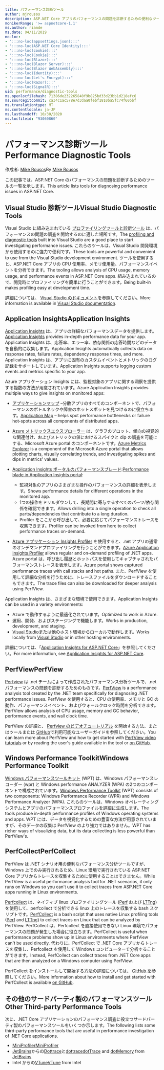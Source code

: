 ```yaml
---
title: パフォーマンス診断ツール
author: mjrousos
description: ASP.NET Core アプリのパフォーマンスの問題を診断するための便利なツール。
monikerRange: '>= aspnetcore-1.1'
ms.author: riande
ms.date: 04/11/2019
no-loc:
- ':::no-loc(appsettings.json):::'
- ':::no-loc(ASP.NET Core Identity):::'
- ':::no-loc(cookie):::'
- ':::no-loc(Cookie):::'
- ':::no-loc(Blazor):::'
- ':::no-loc(Blazor Server):::'
- ':::no-loc(Blazor WebAssembly):::'
- ':::no-loc(Identity):::'
- ":::no-loc(Let's Encrypt):::"
- ':::no-loc(Razor):::'
- ':::no-loc(SignalR):::'
uid: performance/diagnostic-tools
ms.openlocfilehash: 71386de232265840f9b825bd33d23bb1d218efc6
ms.sourcegitcommit: ca34c1ac578e7d3daa0febf1810ba5fc74f60bbf
ms.translationtype: MT
ms.contentlocale: ja-JP
ms.lasthandoff: 10/30/2020
ms.locfileid: "93060860"
---
```

# <a name="performance-diagnostic-tools"></a><span data-ttu-id="4511e-103">パフォーマンス診断ツール</span><span class="sxs-lookup"><span data-stu-id="4511e-103">Performance Diagnostic Tools</span></span>

<span data-ttu-id="4511e-104">作成者: [Mike Rousos](https://github.com/mjrousos)</span><span class="sxs-lookup"><span data-stu-id="4511e-104">By [Mike Rousos](https://github.com/mjrousos)</span></span>

<span data-ttu-id="4511e-105">この記事では、ASP.NET Core のパフォーマンスの問題を診断するためのツールの一覧を示します。</span><span class="sxs-lookup"><span data-stu-id="4511e-105">This article lists tools for diagnosing performance issues in ASP.NET Core.</span></span>

## <a name="visual-studio-diagnostic-tools"></a><span data-ttu-id="4511e-106">Visual Studio 診断ツール</span><span class="sxs-lookup"><span data-stu-id="4511e-106">Visual Studio Diagnostic Tools</span></span>

<span data-ttu-id="4511e-107">Visual Studio に組み込まれている [プロファイリングツールと診断ツール](/visualstudio/profiling) は、パフォーマンスの問題の調査を開始するのに適した場所です。</span><span class="sxs-lookup"><span data-stu-id="4511e-107">The [profiling and diagnostic tools](/visualstudio/profiling) built into Visual Studio are a good place to start investigating performance issues.</span></span> <span data-ttu-id="4511e-108">これらのツールは、Visual Studio 開発環境から使用するのに強力で便利です。</span><span class="sxs-lookup"><span data-stu-id="4511e-108">These tools are powerful and convenient to use from the Visual Studio development environment.</span></span> <span data-ttu-id="4511e-109">ツールを使用すると、ASP.NET Core アプリの CPU 使用率、メモリ使用量、パフォーマンスイベントを分析できます。</span><span class="sxs-lookup"><span data-stu-id="4511e-109">The tooling allows analysis of CPU usage, memory usage, and performance events in ASP.NET Core apps.</span></span> <span data-ttu-id="4511e-110">組み込まれているので、開発時にプロファイリングを簡単に行うことができます。</span><span class="sxs-lookup"><span data-stu-id="4511e-110">Being built-in makes profiling easy at development time.</span></span>

<span data-ttu-id="4511e-111">詳細については、 [Visual Studio のドキュメント](/visualstudio/profiling/profiling-overview)を参照してください。</span><span class="sxs-lookup"><span data-stu-id="4511e-111">More information is available in [Visual Studio documentation](/visualstudio/profiling/profiling-overview).</span></span>

## <a name="application-insights"></a><span data-ttu-id="4511e-112">Application Insights</span><span class="sxs-lookup"><span data-stu-id="4511e-112">Application Insights</span></span>

<span data-ttu-id="4511e-113">[Application Insights](/azure/application-insights/app-insights-overview) は、アプリの詳細なパフォーマンスデータを提供します。</span><span class="sxs-lookup"><span data-stu-id="4511e-113">[Application Insights](/azure/application-insights/app-insights-overview) provides in-depth performance data for your app.</span></span> <span data-ttu-id="4511e-114">Application Insights は、応答率、エラー率、依存関係の応答時間などのデータを自動的に収集します。</span><span class="sxs-lookup"><span data-stu-id="4511e-114">Application Insights automatically collects data on response rates, failure rates, dependency response times, and more.</span></span> <span data-ttu-id="4511e-115">Application Insights は、アプリに固有のカスタムイベントとメトリックのログ記録をサポートしています。</span><span class="sxs-lookup"><span data-stu-id="4511e-115">Application Insights supports logging custom events and metrics specific to your app.</span></span>

<span data-ttu-id="4511e-116">Azure アプリケーション Insights には、監視対象のアプリに関する洞察を提供する複数の方法が用意されています。</span><span class="sxs-lookup"><span data-stu-id="4511e-116">Azure Application Insights provides multiple ways to give insights on monitored apps:</span></span>

- <span data-ttu-id="4511e-117">[アプリケーションマップ](/azure/application-insights/app-insights-app-map) –分散アプリのすべてのコンポーネントで、パフォーマンスのボトルネックや障害のホットスポットを見つけるのに役立ちます。</span><span class="sxs-lookup"><span data-stu-id="4511e-117">[Application Map](/azure/application-insights/app-insights-app-map) – helps spot performance bottlenecks or failure hot-spots across all components of distributed apps.</span></span>
- <span data-ttu-id="4511e-118">[Azure メトリックスエクスプローラー](/azure/azure-monitor/platform/metrics-getting-started) は、グラフのプロット、傾向の視覚的な関連付け、およびメトリックの値におけるスパイクと dip の調査を可能にする、Microsoft Azure portal のコンポーネントです。</span><span class="sxs-lookup"><span data-stu-id="4511e-118">[Azure Metrics Explorer](/azure/azure-monitor/platform/metrics-getting-started) is a component of the Microsoft Azure portal that allows plotting charts, visually correlating trends, and investigating spikes and dips in metrics' values.</span></span>
- <span data-ttu-id="4511e-119">[Application Insights ポータルのパフォーマンスブレード](/azure/application-insights/app-insights-tutorial-performance):</span><span class="sxs-lookup"><span data-stu-id="4511e-119">[Performance blade in Application Insights portal](/azure/application-insights/app-insights-tutorial-performance):</span></span>

  - <span data-ttu-id="4511e-120">監視対象のアプリのさまざまな操作のパフォーマンスの詳細を表示します。</span><span class="sxs-lookup"><span data-stu-id="4511e-120">Shows performance details for different operations in the monitored app.</span></span>
  - <span data-ttu-id="4511e-121">1つの操作をドリルダウンして、長期間に寄与するすべてのパーツ/依存関係を確認できます。</span><span class="sxs-lookup"><span data-stu-id="4511e-121">Allows drilling into a single operation to check all parts/dependencies that contribute to a long duration.</span></span>
  - <span data-ttu-id="4511e-122">Profiler をここから呼び出して、必要に応じてパフォーマンストレースを収集できます。</span><span class="sxs-lookup"><span data-stu-id="4511e-122">Profiler can be invoked from here to collect performance traces on-demand.</span></span>

- <span data-ttu-id="4511e-123">[Azure アプリケーション Insights Profiler](/azure/azure-monitor/app/profiler) を使用すると、.net アプリの通常のオンデマンドプロファイリングを行うことができます。</span><span class="sxs-lookup"><span data-stu-id="4511e-123">[Azure Application Insights Profiler](/azure/azure-monitor/app/profiler) allows regular and on-demand profiling of .NET apps.</span></span>  <span data-ttu-id="4511e-124">Azure portal は、呼び出し履歴とホットパスを使用してキャプチャされたパフォーマンストレースを表示します。</span><span class="sxs-lookup"><span data-stu-id="4511e-124">Azure portal shows captured performance traces with call stacks and hot paths.</span></span> <span data-ttu-id="4511e-125">また、PerfView を使用して詳細な分析を行うために、トレースファイルをダウンロードすることもできます。</span><span class="sxs-lookup"><span data-stu-id="4511e-125">The trace files can also be downloaded for deeper analysis using PerfView.</span></span>

<span data-ttu-id="4511e-126">Application Insights は、さまざまな環境で使用できます。</span><span class="sxs-lookup"><span data-stu-id="4511e-126">Application Insights can be used in a variety environments:</span></span>

- <span data-ttu-id="4511e-127">Azure で動作するように最適化されています。</span><span class="sxs-lookup"><span data-stu-id="4511e-127">Optimized to work in Azure.</span></span>
- <span data-ttu-id="4511e-128">運用、開発、およびステージングで機能します。</span><span class="sxs-lookup"><span data-stu-id="4511e-128">Works in production, development, and staging.</span></span>
- <span data-ttu-id="4511e-129">[Visual Studio](/azure/application-insights/app-insights-visual-studio)または他のホスト環境からローカルで動作します。</span><span class="sxs-lookup"><span data-stu-id="4511e-129">Works locally from [Visual Studio](/azure/application-insights/app-insights-visual-studio) or in other hosting environments.</span></span>

<span data-ttu-id="4511e-130">詳細については、「[Application Insights for ASP.NET Core](/azure/application-insights/app-insights-asp-net-core)」を参照してください。</span><span class="sxs-lookup"><span data-stu-id="4511e-130">For more information, see [Application Insights for ASP.NET Core](/azure/application-insights/app-insights-asp-net-core).</span></span>

## <a name="perfview"></a><span data-ttu-id="4511e-131">PerfView</span><span class="sxs-lookup"><span data-stu-id="4511e-131">PerfView</span></span>

<span data-ttu-id="4511e-132">[Perfview](https://github.com/Microsoft/perfview) は .net チームによって作成されたパフォーマンス分析ツールで、.net パフォーマンスの問題を診断するためのものです。</span><span class="sxs-lookup"><span data-stu-id="4511e-132">[PerfView](https://github.com/Microsoft/perfview) is a performance analysis tool created by the .NET team specifically for diagnosing .NET performance issues.</span></span> <span data-ttu-id="4511e-133">PerfView を使用すると、CPU の使用率、メモリと GC の動作、パフォーマンスイベント、およびウォールクロック時間を分析できます。</span><span class="sxs-lookup"><span data-stu-id="4511e-133">PerfView allows analysis of CPU usage, memory and GC behavior, performance events, and wall clock time.</span></span>

<span data-ttu-id="4511e-134">PerfView の詳細と、 [Perfview のビデオチュートリアル](https://channel9.msdn.com/Series/PerfView-Tutorial) を開始する方法、またはツールまたは [GitHub](https://github.com/Microsoft/perfview)で利用可能なユーザーガイドを参照してください。</span><span class="sxs-lookup"><span data-stu-id="4511e-134">You can learn more about PerfView and how to get started with [PerfView video tutorials](https://channel9.msdn.com/Series/PerfView-Tutorial) or by reading the user's guide available in the tool or [on GitHub](https://github.com/Microsoft/perfview).</span></span>

## <a name="windows-performance-toolkit"></a><span data-ttu-id="4511e-135">Windows Performance Toolkit</span><span class="sxs-lookup"><span data-stu-id="4511e-135">Windows Performance Toolkit</span></span>

<span data-ttu-id="4511e-136">[Windows パフォーマンスツールキット](/windows-hardware/test/wpt/) (WPT) は、Windows パフォーマンスレコーダー (wpr) と Windows performance ANALYZER (WPA) の2つのコンポーネントで構成されています。</span><span class="sxs-lookup"><span data-stu-id="4511e-136">[Windows Performance Toolkit](/windows-hardware/test/wpt/) (WPT) consists of two components: Windows Performance Recorder (WPR) and Windows Performance Analyzer (WPA).</span></span> <span data-ttu-id="4511e-137">これらのツールは、Windows オペレーティングシステムとアプリのパフォーマンスプロファイルを詳細に生成します。</span><span class="sxs-lookup"><span data-stu-id="4511e-137">The tools produce in-depth performance profiles of Windows operating systems and apps.</span></span> <span data-ttu-id="4511e-138">WPT には、データを視覚化するための豊富な方法が用意されていますが、そのデータの収集は PerfView のより強力ではありません。</span><span class="sxs-lookup"><span data-stu-id="4511e-138">WPT has richer ways of visualizing data, but its data collecting is less powerful than PerfView's.</span></span>

## <a name="perfcollect"></a><span data-ttu-id="4511e-139">PerfCollect</span><span class="sxs-lookup"><span data-stu-id="4511e-139">PerfCollect</span></span>

<span data-ttu-id="4511e-140">PerfView は .NET シナリオ用の便利なパフォーマンス分析ツールですが、Windows 上でのみ実行されるため、Linux 環境で実行されている ASP.NET Core アプリからトレースを収集するために使用することはできません。</span><span class="sxs-lookup"><span data-stu-id="4511e-140">While PerfView is a useful performance analysis tool for .NET scenarios, it only runs on Windows so you can't use it to collect traces from ASP.NET Core apps running in Linux environments.</span></span>

<span data-ttu-id="4511e-141">[Perfcollect](https://github.com/dotnet/coreclr/blob/master/Documentation/project-docs/linux-performance-tracing.md) は、ネイティブ linux プロファイリングツール ([Perf](https://perf.wiki.kernel.org/index.php/Main_Page) および [LTTng](https://lttng.org/)) を使用して、perfcollect で分析できる linux 上のトレースを収集する bash スクリプトです。</span><span class="sxs-lookup"><span data-stu-id="4511e-141">[PerfCollect](https://github.com/dotnet/coreclr/blob/master/Documentation/project-docs/linux-performance-tracing.md) is a bash script that uses native Linux profiling tools ([Perf](https://perf.wiki.kernel.org/index.php/Main_Page) and [LTTng](https://lttng.org/)) to collect traces on Linux that can be analyzed by PerfView.</span></span> <span data-ttu-id="4511e-142">PerfCollect は、Perfcollect を直接使用できない Linux 環境でパフォーマンスの問題が発生した場合に役立ちます。</span><span class="sxs-lookup"><span data-stu-id="4511e-142">PerfCollect is useful when performance problems show up in Linux environments where PerfView can't be used directly.</span></span> <span data-ttu-id="4511e-143">代わりに、PerfCollect で .NET Core アプリからトレースを収集し、Perfcollect を使用して Windows コンピューターで分析することができます。</span><span class="sxs-lookup"><span data-stu-id="4511e-143">Instead, PerfCollect can collect traces from .NET Core apps that are then analyzed on a Windows computer using PerfView.</span></span>

<span data-ttu-id="4511e-144">PerfCollect をインストールして開始する方法の詳細については、 [GitHub を](https://github.com/dotnet/coreclr/blob/master/Documentation/project-docs/linux-performance-tracing.md)参照してください。</span><span class="sxs-lookup"><span data-stu-id="4511e-144">More information about how to install and get started with PerfCollect is available [on GitHub](https://github.com/dotnet/coreclr/blob/master/Documentation/project-docs/linux-performance-tracing.md).</span></span>

## <a name="other-third-party-performance-tools"></a><span data-ttu-id="4511e-145">その他のサードパーティ製のパフォーマンスツール</span><span class="sxs-lookup"><span data-stu-id="4511e-145">Other Third-party Performance Tools</span></span>

<span data-ttu-id="4511e-146">次に、.NET Core アプリケーションのパフォーマンス調査に役立つサードパーティ製のパフォーマンスツールをいくつか示します。</span><span class="sxs-lookup"><span data-stu-id="4511e-146">The following lists some third-party performance tools that are useful in performance investigation of .NET Core applications.</span></span>

- [<span data-ttu-id="4511e-147">MiniProfiler</span><span class="sxs-lookup"><span data-stu-id="4511e-147">MiniProfiler</span></span>](https://miniprofiler.com/)
- <span data-ttu-id="4511e-148">[JetBrains](https://www.jetbrains.com/)からの[Dottrace](https://www.jetbrains.com/profiler/)と[dottrace](https://www.jetbrains.com/dotmemory/)</span><span class="sxs-lookup"><span data-stu-id="4511e-148">[dotTrace](https://www.jetbrains.com/profiler/) and [dotMemory](https://www.jetbrains.com/dotmemory/) from [JetBrains](https://www.jetbrains.com/)</span></span>
- <span data-ttu-id="4511e-149">Intel からの[VTune](https://software.intel.com/content/www/us/en/develop/tools/vtune-profiler.html)</span><span class="sxs-lookup"><span data-stu-id="4511e-149">[VTune](https://software.intel.com/content/www/us/en/develop/tools/vtune-profiler.html) from Intel</span></span>

